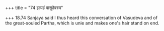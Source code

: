 +++
title = "74 इत्यहं वासुदेवस्य"

+++
18.74 Sanjaya said I thus heard this conversation of Vasudeva and of the
great-souled Partha, which is unie and makes one's hair stand on end.
